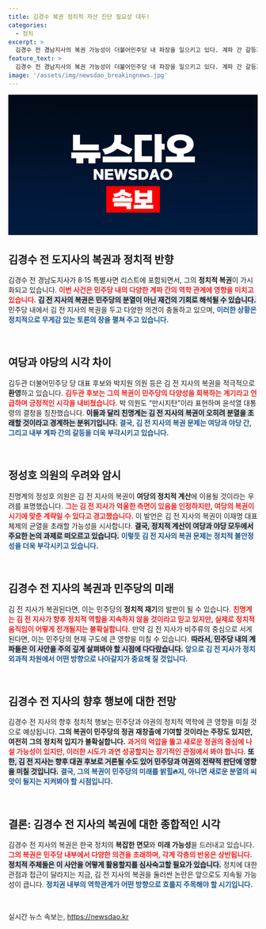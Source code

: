 ```yaml
---
title: 김경수 복권 정치적 자산 진단 필요성 대두!
categories:
  - 정치
excerpt: >
  김경수 전 경남지사의 복권 가능성이 더불어민주당 내 파장을 일으키고 있다. 계파 간 갈등과 야권 분열 우려 속에서 김 전 지사의 정치적 재기 여부가 주목받고 있다. 복권이 민주당의 다양성을 끌어낼 기회가 될까? 클릭해 확인해보세요!
feature_text: >
  김경수 전 경남지사의 복권 가능성이 더불어민주당 내 파장을 일으키고 있다. 계파 간 갈등과 야권 분열 우려 속에서 김 전 지사의 정치적 재기 여부가 주목받고 있다. 복권이 민주당의 다양성을 끌어낼 기회가 될까? 클릭해 확인해보세요!
image: '/assets/img/newsdao_breakingnews.jpg'
---
```


<p><img src="/assets/img/newsdao_breakingnews.jpg" alt="pcversion 속보" /></p>

<h2 data-ke-size="size26">김경수 전 도지사의 복권과 정치적 반향</h2>

<p data-ke-size="size16">김경수 전 경남도지사가 8·15 특별사면 리스트에 포함되면서, 그의 <b>정치적 복권</b>이 가시화되고 있습니다. <b><span style="color: #ee2323;">이번 사건은 민주당 내의 다양한 계파 간의 역학 관계에 영향을 미치고 있습니다.</span></b> <b><span style="background-color: #21538527;">김 전 지사의 복권은 민주당의 분열이 아닌 재건의 기회로 해석될 수 있습니다.</span></b> 민주당 내에서 김 전 지사의 복권을 두고 다양한 의견이 충돌하고 있으며, <b><span style="color: #1a5490;">이러한 상황은 정치적으로 무게감 있는 토론의 장을 펼쳐 주고 있습니다.</span></b></p>

<p data-ke-size="size16">&nbsp;</p>

<h2 data-ke-size="size26">여당과 야당의 시각 차이</h2>

<p data-ke-size="size16">김두관 더불어민주당 당 대표 후보와 박지원 의원 등은 김 전 지사의 복권을 적극적으로 <b>환영</b>하고 있습니다. <b><span style="color: #ee2323;">김두관 후보는 그의 복권이 민주당의 다양성을 회복하는 계기라고 언급하며 긍정적인 시각을 내비쳤습니다.</span></b> 박 의원도 “만시지탄”이라 표현하며 윤석열 대통령의 결정을 칭찬했습니다. <b><span style="background-color: #21538527;">이들과 달리 친명계는 김 전 지사의 복권이 오히려 분열을 초래할 것이라고 경계하는 분위기입니다.</span></b> <b><span style="color: #1a5490;">결국, 김 전 지사의 복권 문제는 여당과 야당 간, 그리고 내부 계파 간의 갈등을 더욱 부각시키고 있습니다.</span></b></p>

<p data-ke-size="size16">&nbsp;</p>

<h2 data-ke-size="size26">정성호 의원의 우려와 암시</h2>

<p data-ke-size="size16">친명계의 정성호 의원은 김 전 지사의 복권이 <b>여당의 정치적 계산</b>에 이용될 것이라는 우려를 표명했습니다. <b><span style="color: #ee2323;">그는 김 전 지사가 억울한 측면이 있음을 인정하지만, 여당의 복권이 시기에 맞춘 계략일 수 있다고 경고했습니다.</span></b> 이 발언은 김 전 지사의 복권이 이재명 대표 체제의 균열을 초래할 가능성을 시사합니다. <b><span style="background-color: #21538527;">결국, 정치적 계산이 여당과 야당 모두에서 주요한 논의 과제로 떠오르고 있습니다.</span></b> <b><span style="color: #1a5490;">이렇듯 김 전 지사의 복권 문제는 정치적 불안정성을 더욱 부각시키고 있습니다.</span></b></p>

<p data-ke-size="size16">&nbsp;</p>

<h2 data-ke-size="size26">김경수 전 지사의 복권과 민주당의 미래</h2>

<p data-ke-size="size16">김 전 지사가 복권된다면, 이는 민주당의 <b>정치적 재기</b>의 발판이 될 수 있습니다. <b><span style="color: #ee2323;">친명계는 김 전 지사가 향후 정치적 역할을 지속하지 않을 것이라고 믿고 있지만, 실제로 정치적 움직임이 어떻게 전개될지는 불확실합니다.</span></b> 만약 김 전 지사가 비주류의 중심으로 서게 된다면, 이는 민주당의 현재 구도에 큰 영향을 미칠 수 있습니다. <b><span style="background-color: #21538527;">따라서, 민주당 내의 계파들은 이 사안을 주의 깊게 살펴봐야 할 시점에 다다랐습니다.</span></b> <b><span style="color: #1a5490;">앞으로 김 전 지사가 정치 외과적 차원에서 어떤 방향으로 나아갈지가 중요해 질 것입니다.</span></b></p>

<p data-ke-size="size16">&nbsp;</p>

<h2 data-ke-size="size26">김경수 전 지사의 향후 행보에 대한 전망</h2>

<p data-ke-size="size16">김경수 전 지사의 향후 정치적 행보는 민주당과 야권의 정치적 역학에 큰 영향을 미칠 것으로 예상됩니다. <b>그의 복권이 민주당의 정권 재창출에 기여할 것이라는 주장도 있지만, 여전히 그의 정치적 입지가 불확실합니다.</b> <b><span style="color: #ee2323;">과거의 억압을 뚫고 새로운 정권의 중심에 나설 가능성이 있지만, 이러한 시도가 과연 성공할지는 장기적인 관점에서 봐야 합니다.</span></b> <b><span style="background-color: #21538527;">또한, 김 전 지사는 향후 대권 후보로 거론될 수도 있어 민주당과 여권의 전략적 판단에 영향을 미칠 것입니다.</span></b> <b><span style="color: #1a5490;">결국, 그의 복권이 민주당의 미래를 밝힐🔥지, 아니면 새로운 분열의 씨앗이 될지는 지켜봐야 할 시점입니다.</span></b></p>

<p data-ke-size="size16">&nbsp;</p>

<h2 data-ke-size="size26">결론: 김경수 전 지사의 복권에 대한 종합적인 시각</h2>

<p data-ke-size="size16">김경수 전 지사의 복권은 한국 정치의 <b>복잡한 면모</b>와 <b>미래 가능성</b>을 드러내고 있습니다. <b><span style="color: #ee2323;">그의 복권은 민주당 내부에서 다양한 의견을 초래하며, 각계 각층의 반응은 상반됩니다.</span></b> <b><span style="background-color: #21538527;">정치적 주체들은 이 사안을 어떻게 활용할지를 심사숙고할 필요가 있습니다.</span></b> 정치에 대한 관점과 접근이 달라지는 지금, 김 전 지사의 복권을 둘러싼 논란은 앞으로도 지속될 가능성이 큽니다. <b><span style="color: #1a5490;">정치권 내부의 역학관계가 어떤 방향으로 흐를지 주목해야 할 시기입니다.</span></b></p>

<p data-ke-size="size16">&nbsp;</p>
실시간 뉴스 속보는, <a href="https://newsdao.kr" rel="dofollow">https://newsdao.kr</a>


